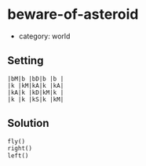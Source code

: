 # beware-of-asteroid
- category: world

## Setting

```
|bM|b |bD|b |b |
|k |kM|kA|k |kA|
|kA|k |kD|kM|k |
|k |k |kS|k |kM|
```

## Solution

```python
fly()
right()
left()
```
